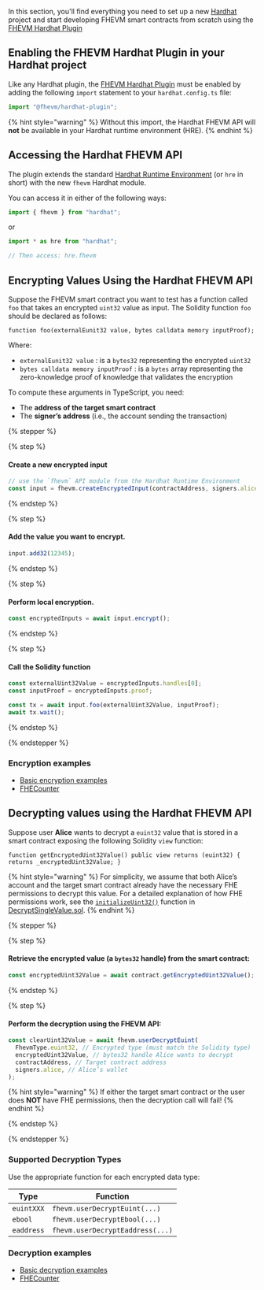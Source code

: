 In this section, you'll find everything you need to set up a new [Hardhat](https://hardhat.org) project and start developing FHEVM smart contracts from scratch using the [FHEVM Hardhat Plugin](https://www.npmjs.com/package/@fhevm/hardhat-plugin)

## Enabling the FHEVM Hardhat Plugin in your Hardhat project

Like any Hardhat plugin, the [FHEVM Hardhat Plugin](https://www.npmjs.com/package/@fhevm/hardhat-plugin) must be enabled by adding the following `import` statement to your `hardhat.config.ts` file:

```typescript
import "@fhevm/hardhat-plugin";
```

{% hint style="warning" %}
Without this import, the Hardhat FHEVM API will **not** be available in your Hardhat runtime environment (HRE).
{% endhint %}

## Accessing the Hardhat FHEVM API

The plugin extends the standard [Hardhat Runtime Environment](https://hardhat.org/hardhat-runner/docs/advanced/hardhat-runtime-environment) (or `hre` in short) with the new `fhevm` Hardhat module.

You can access it in either of the following ways:

```typescript
import { fhevm } from "hardhat";
```

or

```typescript
import * as hre from "hardhat";

// Then access: hre.fhevm
```

## Encrypting Values Using the Hardhat FHEVM API

Suppose the FHEVM smart contract you want to test has a function called `foo` that takes an encrypted `uint32` value as input. The Solidity function `foo` should be declared as follows:

```solidity
function foo(externalEunit32 value, bytes calldata memory inputProof);
```

Where:

- `externalEunit32 value` : is a `bytes32` representing the encrypted `uint32`
- `bytes calldata memory inputProof` : is a `bytes` array representing the zero-knowledge proof of knowledge that validates the encryption

To compute these arguments in TypeScript, you need:

- The **address of the target smart contract**
- The **signer’s address** (i.e., the account sending the transaction)

{% stepper %}

{% step %}

#### Create a new encrypted input

```ts
// use the `fhevm` API module from the Hardhat Runtime Environment
const input = fhevm.createEncryptedInput(contractAddress, signers.alice.address);
```

{% endstep %}

{% step %}

#### Add the value you want to encrypt.

```ts
input.add32(12345);
```

{% endstep %}

{% step %}

#### Perform local encryption.

```ts
const encryptedInputs = await input.encrypt();
```

{% endstep %}

{% step %}

#### Call the Solidity function

```ts
const externalUint32Value = encryptedInputs.handles[0];
const inputProof = encryptedInputs.proof;

const tx = await input.foo(externalUint32Value, inputProof);
await tx.wait();
```

{% endstep %}

{% endstepper %}

### Encryption examples

- [Basic encryption examples](https://docs.zama.ai/protocol/examples/basic/encryption)
- [FHECounter](https://docs.zama.ai/protocol/examples#an-fhe-counter)

## Decrypting values using the Hardhat FHEVM API

Suppose user **Alice** wants to decrypt a `euint32` value that is stored in a smart contract exposing the following
Solidity `view` function:

```solidity
function getEncryptedUint32Value() public view returns (euint32) { returns _encryptedUint32Value; }
```

{% hint style="warning" %}
For simplicity, we assume that both Alice’s account and the target smart contract already have the necessary FHE permissions to decrypt this value. For a detailed explanation of how FHE permissions work, see the [`initializeUint32()`](https://docs.zama.ai/protocol/examples/basic/decryption/fhe-decrypt-single-value#tab-decryptsinglevalue.sol) function in [DecryptSingleValue.sol](https://docs.zama.ai/protocol/examples/basic/decryption/fhe-decrypt-single-value#tab-decryptsinglevalue.sol).
{% endhint %}

{% stepper %}

{% step %}

#### Retrieve the encrypted value (a `bytes32` handle) from the smart contract:

```ts
const encryptedUint32Value = await contract.getEncryptedUint32Value();
```

{% endstep %}

{% step %}

#### Perform the decryption using the FHEVM API:

```ts
const clearUint32Value = await fhevm.userDecryptEuint(
  FhevmType.euint32, // Encrypted type (must match the Solidity type)
  encryptedUint32Value, // bytes32 handle Alice wants to decrypt
  contractAddress, // Target contract address
  signers.alice, // Alice’s wallet
);
```

{% hint style="warning" %}
If either the target smart contract or the user does **NOT** have FHE permissions, then the decryption call will fail!
{% endhint %}

{% endstep %}

{% endstepper %}

### Supported Decryption Types

Use the appropriate function for each encrypted data type:

| Type       | Function                         |
| ---------- | -------------------------------- |
| `euintXXX` | `fhevm.userDecryptEuint(...)`    |
| `ebool`    | `fhevm.userDecryptEbool(...)`    |
| `eaddress` | `fhevm.userDecryptEaddress(...)` |

### Decryption examples

- [Basic decryption examples](https://docs.zama.ai/protocol/examples/basic/decryption)
- [FHECounter](https://docs.zama.ai/protocol/examples#an-fhe-counter)

